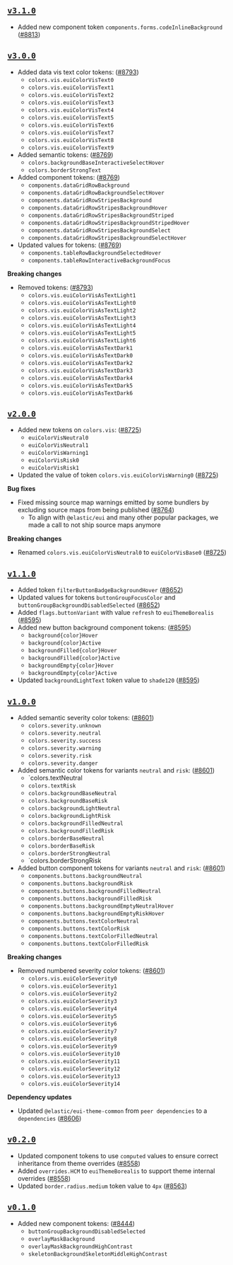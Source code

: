 ## [`v3.1.0`](https://github.com/elastic/eui/releases/v3.1.0)

- Added new component token `components.forms.codeInlineBackground` ([#8813](https://github.com/elastic/eui/pull/8813))

## [`v3.0.0`](https://github.com/elastic/eui/releases/v3.0.0)

- Added data vis text color tokens: ([#8793](https://github.com/elastic/eui/pull/8793))
  - `colors.vis.euiColorVisText0`
  - `colors.vis.euiColorVisText1`
  - `colors.vis.euiColorVisText2`
  - `colors.vis.euiColorVisText3`
  - `colors.vis.euiColorVisText4`
  - `colors.vis.euiColorVisText5`
  - `colors.vis.euiColorVisText6`
  - `colors.vis.euiColorVisText7`
  - `colors.vis.euiColorVisText8`
  - `colors.vis.euiColorVisText9`
- Added semantic tokens:  ([#8769](https://github.com/elastic/eui/pull/8769))
  - `colors.backgroundBaseInteractiveSelectHover`
  - `colors.borderStrongText`
- Added component tokens: ([#8769](https://github.com/elastic/eui/pull/8769))
  - `components.dataGridRowBackground`
  - `components.dataGridRowBackgroundSelectHover`
  - `components.dataGridRowStripesBackground`
  - `components.dataGridRowStripesBackgroundHover`
  - `components.dataGridRowStripesBackgroundStriped`
  - `components.dataGridRowStripesBackgroundStripedHover`
  - `components.dataGridRowStripesBackgroundSelect`
  - `components.dataGridRowStripesBackgroundSelectHover`
- Updated values for tokens: ([#8769](https://github.com/elastic/eui/pull/8769))
  - `components.tableRowBackgroundSelectedHover`
  - `components.tableRowInteractiveBackgroundFocus`

**Breaking changes**

- Removed tokens: ([#8793](https://github.com/elastic/eui/pull/8793))
  - `colors.vis.euiColorVisAsTextLight1`
  - `colors.vis.euiColorVisAsTextLight0`
  - `colors.vis.euiColorVisAsTextLight2`
  - `colors.vis.euiColorVisAsTextLight3`
  - `colors.vis.euiColorVisAsTextLight4`
  - `colors.vis.euiColorVisAsTextLight5`
  - `colors.vis.euiColorVisAsTextLight6`
  - `colors.vis.euiColorVisAsTextDark1`
  - `colors.vis.euiColorVisAsTextDark0`
  - `colors.vis.euiColorVisAsTextDark2`
  - `colors.vis.euiColorVisAsTextDark3`
  - `colors.vis.euiColorVisAsTextDark4`
  - `colors.vis.euiColorVisAsTextDark5`
  - `colors.vis.euiColorVisAsTextDark6`

## [`v2.0.0`](https://github.com/elastic/eui/releases/v2.0.0)

- Added new tokens on `colors.vis`: ([#8725](https://github.com/elastic/eui/pull/8725))
  -  `euiColorVisNeutral0`
  -  `euiColorVisNeutral1`
  -  `euiColorVisWarning1`
  -  `euiColorVisRisk0`
  -  `euiColorVisRisk1`
- Updated the value of token `colors.vis.euiColorVisWarning0` ([#8725](https://github.com/elastic/eui/pull/8725))

**Bug fixes**

- Fixed missing source map warnings emitted by some bundlers by excluding source maps from being published ([#8764](https://github.com/elastic/eui/pull/8764))
  - To align with `@elastic/eui` and many other popular packages, we made a call to not ship source maps anymore

**Breaking changes**

- Renamed `colors.vis.euiColorVisNeutral0` to `euiColorVisBase0` ([#8725](https://github.com/elastic/eui/pull/8725))

## [`v1.1.0`](https://github.com/elastic/eui/releases/v1.1.0)

- Added token `filterButtonBadgeBackgroundHover` ([#8652](https://github.com/elastic/eui/pull/8652))
- Updated values for tokens `buttonGroupFocusColor` and `buttonGroupBackgroundDisabledSelected` ([#8652](https://github.com/elastic/eui/pull/8652))
- Added `flags.buttonVariant` with value `refresh` to `euiThemeBorealis` ([#8595](https://github.com/elastic/eui/pull/8595))
- Added new button background component tokens: ([#8595](https://github.com/elastic/eui/pull/8595))
  - `background{color}Hover`
  - `background{color}Active`
  - `backgroundFilled{color}Hover`
  - `backgroundFilled{color}Active`
  - `backgroundEmpty{color}Hover`
  - `backgroundEmpty{color}Active`
- Updated `backgroundLightText` token value to `shade120` ([#8595](https://github.com/elastic/eui/pull/8595))

## [`v1.0.0`](https://github.com/elastic/eui/releases/v1.0.0)

- Added semantic severity color tokens: ([#8601](https://github.com/elastic/eui/pull/8601))
    - `colors.severity.unknown`
    - `colors.severity.neutral`
    - `colors.severity.success`
    - `colors.severity.warning`
    - `colors.severity.risk`
    - `colors.severity.danger`
- Added semantic color tokens for variants `neutral` and `risk`: ([#8601](https://github.com/elastic/eui/pull/8601))
    - `colors.textNeutral
    - `colors.textRisk`
    - `colors.backgroundBaseNeutral`
    - `colors.backgroundBaseRisk`
    - `colors.backgroundLightNeutral`
    - `colors.backgroundLightRisk`
    - `colors.backgroundFilledNeutral`
    - `colors.backgroundFilledRisk`
    - `colors.borderBaseNeutral`
    - `colors.borderBaseRisk`
    - `colors.borderStrongNeutral`
    - `colors.borderStrongRisk
- Added button component tokens for variants `neutral` and `risk`: ([#8601](https://github.com/elastic/eui/pull/8601))
    - `components.buttons.backgroundNeutral`
    - `components.buttons.backgroundRisk`
    - `components.buttons.backgroundFilledNeutral`
    - `components.buttons.backgroundFilledRisk`
    - `components.buttons.backgroundEmptyNeutralHover`
    - `components.buttons.backgroundEmptyRiskHover`
    - `components.buttons.textColorNeutral`
    - `components.buttons.textColorRisk`
    - `components.buttons.textColorFilledNeutral`
    - `components.buttons.textColorFilledRisk`

**Breaking changes**

- Removed numbered severity color tokens: ([#8601](https://github.com/elastic/eui/pull/8601))
    - `colors.vis.euiColorSeverity0`
    - `colors.vis.euiColorSeverity1`
    - `colors.vis.euiColorSeverity2`
    - `colors.vis.euiColorSeverity3`
    - `colors.vis.euiColorSeverity4`
    - `colors.vis.euiColorSeverity5`
    - `colors.vis.euiColorSeverity6`
    - `colors.vis.euiColorSeverity7`
    - `colors.vis.euiColorSeverity8`
    - `colors.vis.euiColorSeverity9`
    - `colors.vis.euiColorSeverity10`
    - `colors.vis.euiColorSeverity11`
    - `colors.vis.euiColorSeverity12`
    - `colors.vis.euiColorSeverity13`
    - `colors.vis.euiColorSeverity14`

**Dependency updates**

- Updated `@elastic/eui-theme-common` from `peer dependencies` to a `dependencies` ([#8606](https://github.com/elastic/eui/pull/8606))

## [`v0.2.0`](https://github.com/elastic/eui/releases/v0.2.0)

- Updated component tokens to use `computed` values to ensure correct inheritance from theme overrides ([#8558](https://github.com/elastic/eui/pull/8558))
- Added `overrides.HCM` to `euiThemeBorealis` to support theme internal overrides ([#8558](https://github.com/elastic/eui/pull/8558))
- Updated `border.radius.medium` token value to `4px` ([#8563](https://github.com/elastic/eui/pull/8563))

## [`v0.1.0`](https://github.com/elastic/eui/releases/v0.1.0)

- Added new component tokens: ([#8444](https://github.com/elastic/eui/pull/8444))
  - `buttonGroupBackgroundDisabledSelected`
  - `overlayMaskBackground`
  - `overlayMaskBackgroundHighContrast`
  - `skeletonBackgroundSkeletonMiddleHighContrast`

